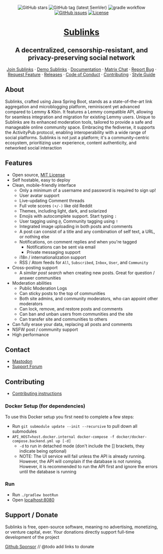 <div align="center">

![GitHub stars](https://img.shields.io/github/stars/sublinks/sublinks?style=social)
![GitHub tag (latest SemVer)](https://img.shields.io/github/tag/sublinks/sublinks.svg)
![gradle workflow](https://github.com/sublinks/sublinks/actions/workflows/gradle.yml/badge.svg)
[![GitHub issues](https://img.shields.io/github/issues-raw/sublinks/sublinks.svg)](https://github.com/sublinks/sublinks/issues)
[![License](https://img.shields.io/github/license/sublinks/sublinks.svg)](LICENSE)

</div>

<div align="center">

# [Sublinks](https://sublinks.org)

## A decentralized, censorship-resistant, and privacy-preserving social network

</div>

<div>
  <p align="center">
    <a href="https://sublinks.org">Join Sublinks</a>
    ·
    <a href="https://demo.sublinks.org">Demo Sublinks</a>
    ·
    <a href="https://sublinks.org/docs">Documentation</a>
    ·
    <a href="https://matrix.to/#/#sublinks:discuss.online">Matrix Chat</a>
    ·
    <a href="https://github.com/sublinks/sublinks/issues">Report Bug</a>
    ·
    <a href="https://github.com/sublinks/sublinks/issues">Request Feature</a>
    ·
    <a href="https://github.com/sublinks/sublinks/blob/main/RELEASES.md">Releases</a>
    ·
    <a href="https://sublinks.org/docs/code_of_conduct.html">Code of Conduct</a>
    ·
    <a href="https://sublinks.org/docs/contributing.html">Contributing</a>
    ·
    <a href="https://sublinks.org/docs/style_guide.html">Style Guide</a>
  </p>

</div>

## About

Sublinks, crafted using Java Spring Boot, stands as a state-of-the-art link
aggregation and microblogging platform, reminiscent yet advanced compared to
Lemmy & Kbin. It features a Lemmy compatible API, allowing for seamless
integration and migration for existing Lemmy users. Unique to Sublinks are its
enhanced moderation tools, tailored to provide a safe and manageable online
community space. Embracing the fediverse, it supports the ActivityPub protocol,
enabling interoperability with a wide range of social platforms. Sublinks is
not just a platform; it's a community-centric ecosystem, prioritizing user
experience, content authenticity, and networked social interaction

## Features

- Open source, [MIT License](/LICENSE)
- Self hostable, easy to deploy
- Clean, mobile-friendly interface
    - Only a minimum of a username and password is required to sign up!
    - User avatar support
    - Live-updating Comment threads
    - Full vote scores `(+/-)` like old Reddit
    - Themes, including light, dark, and solarized
    - Emojis with autocomplete support. Start typing `:`
    - User tagging using `@`, Community tagging using `!`
    - Integrated image uploading in both posts and comments
    - A post can consist of a title and any combination of self text, a URL, or
      nothing else
    - Notifications, on comment replies and when you're tagged
        - Notifications can be sent via email
        - Private messaging support
    - i18n / internationalization support
    - RSS / Atom feeds for `All`, `Subscribed`, `Inbox`, `User`, and `Community`
- Cross-posting support
    - A _similar post search_ when creating new posts. Great for question /
      answer communities
- Moderation abilities
    - Public Moderation Logs
    - Can sticky posts to the top of communities
    - Both site admins, and community moderators, who can appoint other moderators
    - Can lock, remove, and restore posts and comments
    - Can ban and unban users from communities and the site
    - Can transfer site and communities to others
- Can fully erase your data, replacing all posts and comments
- NSFW post / community support
- High performance

## Contact

- [Mastodon](https://utter.online/@sublinks)
- [Support Forum](https://discuss.online/c/sublinks_support)

## Contributing

- [Contributing instructions](https://sublinks.org/docs/contributing.html)

### Docker Setup (for dependencies)

To use this Docker setup you first need to complete a few steps:

- Run `git submodule update --init --recursive` to pull down all submodules
- `API_HOST=host.docker.internal docker-compose -f docker/docker-compose.backend.yml up [-d]`
    - `-d` to run in detached mode (don't include the [] brackets, they indicate
      being optional)
    - NOTE: The UI service will fail unless the API is already running. However,
      the API will complain if the database is not running. However, it is recommended
      to run the API first and ignore the errors until the database is running

### Run

- Run `./gradlew bootRun`
- Open [localhost:8080](http://localhost:8080/)

## Support / Donate

Sublinks is free, open-source software, meaning no advertising, monetizing, or
venture capital, ever. Your donations directly support full-time development of
the project

[Github Sponsor](https://github.com/sponsors/sublinks)
// @todo add links to donate
